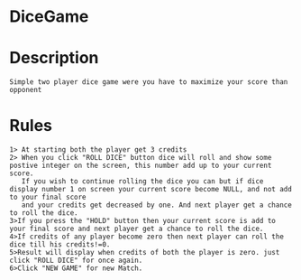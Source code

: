 # DiceGame
# Description
    Simple two player dice game were you have to maximize your score than opponent
# Rules
    1> At starting both the player get 3 credits
    2> When you click "ROLL DICE" button dice will roll and show some postive integer on the screen, this number add up to your current score.
       If you wish to continue rolling the dice you can but if dice display number 1 on screen your current score become NULL, and not add to your final score
       and your credits get decreased by one. And next player get a chance to roll the dice.
    3>If you press the "HOLD" button then your current score is add to your final score and next player get a chance to roll the dice.
    4>If credits of any player become zero then next player can roll the dice till his credits!=0.
    5>Result will display when credits of both the player is zero. just click "ROLL DICE" for once again.
    6>Click "NEW GAME" for new Match.
